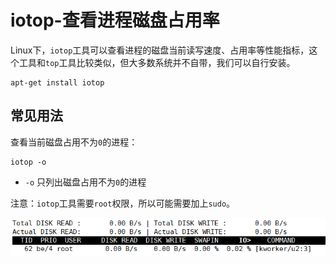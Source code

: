 # iotop-查看进程磁盘占用率

Linux下，`iotop`工具可以查看进程的磁盘当前读写速度、占用率等性能指标，这个工具和`top`工具比较类似，但大多数系统并不自带，我们可以自行安装。

```
apt-get install iotop
```

## 常见用法

查看当前磁盘占用不为`0`的进程：

```
iotop -o
```

* `-o` 只列出磁盘占用不为`0`的进程

注意：`iotop`工具需要`root`权限，所以可能需要加上`sudo`。

![](res/1.png)
